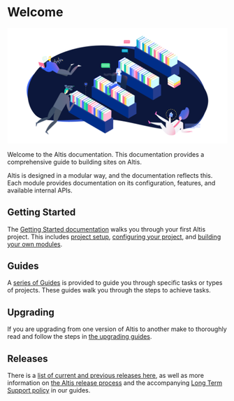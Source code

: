 # Welcome

![](./assets/banner-welcome.png)

Welcome to the Altis documentation. This documentation provides a comprehensive guide to building sites on Altis.

Altis is designed in a modular way, and the documentation reflects this. Each module provides documentation on its configuration, features, and available internal APIs.

## Getting Started

The [Getting Started documentation](docs://getting-started/) walks you through your first Altis project. This includes [project setup](docs://getting-started/), [configuring your project](docs://getting-started/configuration.md), and [building your own modules](docs://getting-started/custom-modules.md).

## Guides

A [series of Guides](docs://guides/) is provided to guide you through specific tasks or types of projects. These guides walk you through the steps to achieve tasks.

## Upgrading

If you are upgrading from one version of Altis to another make to thoroughly read and follow the steps in [the upgrading guides](docs://guides/upgrading/).

## Releases

There is a [list of current and previous releases here](https://www.altis-dxp.com/resources/releases/), as well as more information on [the Altis release process](docs://guides/altis-releases.md) and the accompanying [Long Term Support policy](docs://guides/long-term-support.md) in our guides.
